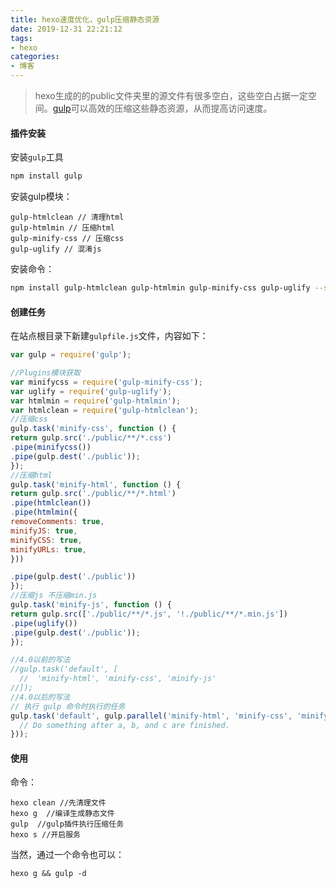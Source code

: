 ```yaml
---
title: hexo速度优化，gulp压缩静态资源
date: 2019-12-31 22:21:12
tags:
- hexo
categories:
- 博客
---
```


> hexo生成的的public文件夹里的源文件有很多空白，这些空白占据一定空间。[gulp](https://www.gulpjs.com.cn/)可以高效的压缩这些静态资源，从而提高访问速度。

<!--more-->

#### 插件安装

安装`gulp`工具

```bash
npm install gulp
```

安装gulp模块：

```
gulp-htmlclean // 清理html
gulp-htmlmin // 压缩html
gulp-minify-css // 压缩css
gulp-uglify // 混淆js
```

安装命令：

```bash
npm install gulp-htmlclean gulp-htmlmin gulp-minify-css gulp-uglify --save
```

#### 创建任务

在站点根目录下新建`gulpfile.js`文件，内容如下：

```js
var gulp = require('gulp');

//Plugins模块获取
var minifycss = require('gulp-minify-css');
var uglify = require('gulp-uglify');
var htmlmin = require('gulp-htmlmin');
var htmlclean = require('gulp-htmlclean');
//压缩css
gulp.task('minify-css', function () {
return gulp.src('./public/**/*.css')
.pipe(minifycss())
.pipe(gulp.dest('./public'));
});
//压缩html
gulp.task('minify-html', function () {
return gulp.src('./public/**/*.html')
.pipe(htmlclean())
.pipe(htmlmin({
removeComments: true,
minifyJS: true,
minifyCSS: true,
minifyURLs: true,
}))

.pipe(gulp.dest('./public'))
});
//压缩js 不压缩min.js
gulp.task('minify-js', function () {
return gulp.src(['./public/**/*.js', '!./public/**/*.min.js'])
.pipe(uglify())
.pipe(gulp.dest('./public'));
});

//4.0以前的写法 
//gulp.task('default', [
  //  'minify-html', 'minify-css', 'minify-js'
//]);
//4.0以后的写法
// 执行 gulp 命令时执行的任务
gulp.task('default', gulp.parallel('minify-html', 'minify-css', 'minify-js', function() {
  // Do something after a, b, and c are finished.
}));
```

#### 使用

命令：

```
hexo clean //先清理文件
hexo g  //编译生成静态文件
gulp  //gulp插件执行压缩任务
hexo s //开启服务
```

当然，通过一个命令也可以：

```
hexo g && gulp -d
```